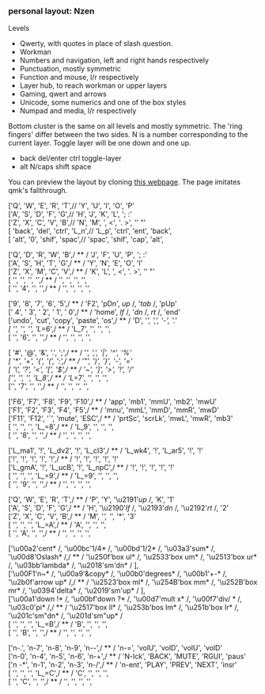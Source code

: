 
### personal layout: Nzen

Levels

* Qwerty, with quotes in place of slash question. 
* Workman
* Numbers and navigation, left and right hands respectively
* Punctuation, mostly symmetric
* Function and mouse, l/r respectively
* Layer hub, to reach workman or upper layers
* Gaming, qwert and arrows
* Unicode, some numerics and one of the box styles
* Numpad and media, l/r respectively

Bottom cluster is the same on all levels and mostly symmetric. The 'ring fingers' differ between the two sides. N is a number corresponding to the current layer. Toggle layer will be one down and one up.

* back del/enter ctrl toggle-layer
* alt N/caps shift space

You can preview the layout by cloning [this webpage](https://gitlab.com/Nzen/impatient-broth-nenem). The page imitates qmk's fallthrough.

['Q', 'W', 'E', 'R', 'T',// 'Y', 'U', 'I', 'O', 'P'  
['A', 'S', 'D', 'F', 'G',// 'H', 'J', 'K', 'L', '; :'  
['Z', 'X', 'C', 'V', 'B',// 'N', 'M', ', <', '. >', '\' "'  
[  'back', 'del', 'ctrl', 'L_n',// 'L_p', 'ctrl', 'ent', 'back',  
[  'alt', '0', 'shif', 'spac',// 'spac', 'shif', 'cap', 'alt',  

['Q', 'D', 'R', 'W', 'B',/ ** / 'J', 'F', 'U', 'P', '; :'  
['A', 'S', 'H', 'T', 'G',/ ** / 'Y', 'N', 'E', 'O', 'I'  
['Z', 'X', 'M', 'C', 'V',/ ** / 'K', 'L', ', <', '. >', '\' "'  
[ '', '', '', '',/ ** / '', '', '', '',  
[ '', '4', '', '',/ ** / '', '', '', '',  

['9', '8', '7', '6', '5',/ ** / 'F2', 'pDn', *up* /, '*tab* /, 'pUp'  
[' 4', ' 3', ' 2', ' 1', ' 0',/ ** / 'home', *lf* /, '*dn* /, *rt* /, 'end'  
['undo', 'cut', 'copy', 'paste', 'os',/ ** / 'D', '_', ',', '-', '.'  
[ '', '', '', 'L_=6',/ ** / 'L_7', '', '', '',  
[ '', '6', '', '',/ ** / '', '', '', '',  

[ '#', '@', '&', '.', ';',/ ** / '_', ',', '|', '^', '%'  
[ '*', '+', '{', '(', ':',/ ** / '"', ')', '}', '-', '='  
[ '\\', '?', '<', '[', '$',/ ** / '~', ']', '>', '!', '/'  
['', '', '', 'L_8',/ ** / 'L_=7', '', '', '',  
['', '7', '', '',/ ** / '', '', '', '',  

['F6', 'F7', 'F8', 'F9', 'F10',/ ** / 'app', 'mb1', 'mmU', 'mb2', 'mwU'  
['F1', 'F2', 'F3', 'F4', 'F5',/ ** / 'mnu', 'mmL', 'mmD', 'mmR', 'mwD'  
['F11', 'F12', '`', 'mute', 'ESC',/ ** / 'prtSc', 'scrLk', 'mwL', 'mwR', 'mb3'  
[ '', '', '', 'L_=8',/ ** / 'L_9', '', '', '',  
[ '', '8', '', '',/ ** / '', '', '', '',  

['L_ma1', '!', 'L_dv2', '!', 'L_cl3',/ ** / 'L_wk4', '!', 'L_ar5', '!', '!'  
['!', '!', '!', '!', '!',/ ** / '!', '!', '!', '!', '!'  
['L_gmA', '!', 'L_ucB', '!', 'L_npC',/ ** / '!', '!', '!', '!', '!'  
[ '', '', '', 'L_=9',/ ** / 'L_=9', '', '', '',  
[ '', '9', '', '',/ ** / '', '', '', '',  

['Q', 'W', 'E', 'R', 'T',/ ** / 'P', 'Y', '\u2191'*up* /, 'K', '1'  
['A', 'S', 'D', 'F', 'G',/ ** / 'H', '\u2190'*lf* /, '\u2193'*dn* /, '\u2192'*rt* /, '2'  
['Z', 'X', 'C', 'V', 'B',/ ** / 'M', '*', '*', '*', '3'  
[ '', '', '', 'L_=A',/ ** / 'A', '', '', '',  
[ '', 'A', '', '',/ ** / '', '', '', '',  

['\u00a2'cent* /, '\u00bc'1/4* /, '\u00bd'1/2* /, '\u03a3'sum* /, '\u00d8'Oslash* /,/ ** / '\u250f'box ul* /, '\u2533'box um* /, '\u2513'box ur* /, '\u03bb'lambda* /, '\u2018'sm'dn* / ],  
['\u00F1'n~* /, '\u00a9'&copy* /, '\u00b0'degrees* /, '\u00b1'+-* /, '\u2b0f'arrow up* /,/ ** / '\u2523'box ml* /, '\u254B'box mm* /, '\u252B'box mr* /, '\u0394'delta* /, '\u2019'sm'up* / ],  
['\u00a1'down !* /, '\u00bf'down ?* /, '\u00d7'mult x* /, '\u00f7'div/ * /, '\u03c0'pi* /,/ ** / '\u2517'box ll* /, '\u253b'bos lm* /, '\u251b'box lr* /, '\u201c'sm"dn* /, '\u201d'sm"up* /  
[ '', '', '', 'L_=B',/ ** / 'B', '', '', '',  
[ '', 'B', '', '',/ ** / '', '', '', '',  

['n-.', 'n-7', 'n-8', 'n-9', 'n--',/ ** / 'n-=', 'volU', 'volD', 'volU', 'volD'  
['n-0', 'n-4', 'n-5', 'n-6', 'n-+',/ ** / 'N-lck', 'BACK', 'MUTE', 'RGUI', 'paus'  
['n -*', 'n-1', 'n-2', 'n-3', 'n-/',/ ** / 'n-ent', 'PLAY', 'PREV', 'NEXT', 'insr'  
[ '', '', '', 'L_=C',/ ** / 'C', '', '', '',  
[ '', 'C', '', '',/ ** / '', '', '', '',
